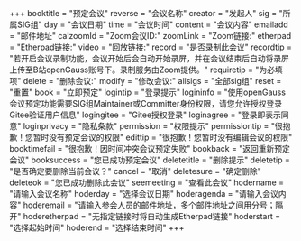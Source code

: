 +++
booktitle = "预定会议"
reverse = "会议名称"
creator = "发起人"
sig = "所属SIG组"
day = "会议日期"
time = "会议时间"
content = "会议内容"
emailadd = "邮件地址"
calzoomId = "Zoom会议ID:"
zoomLink = "Zoom链接:"
etherpad = "Etherpad链接:"
video = "回放链接:"
record = "是否录制此会议"
recordtip = "若开启会议录制功能，会议开始后会自动开始录屏，并在会议结束后自动将录屏上传至B站openGauss账号下。录制服务由Zoom提供。"
requiretip = "为必填项"
delete = "删除会议:"
modify = "修改会议:"
allsigs = "全部sig组"
reset = "重置"
book = "立即预定"
logintip = "登录提示"
logininfo = "使用openGauss会议预定功能需要SIG组Maintainer或Committer身份权限，请您允许授权登录Gitee验证用户信息"
logingitee = "Gitee授权登录"
loginagree = "登录即表示同意"
loginprivacy = "隐私条款"
permission = "权限提示"
permissiontip = "很抱歉！您暂时没有预定会议的权限"
edittip = "很抱歉！您暂时没有编辑会议的权限"
booktimefail = "很抱歉！因时间冲突会议预定失败"
bookback = "返回重新预定会议"
booksuccess = "您已成功预定会议"
deletetitle = "删除提示"
deletetip = "是否确定要删除当前会议？"
cancel = "取消"
deletesure = "确定删除"
deleteok = "您已成功删除此会议"
seemeeting = "查看此会议"
hodername = "请输入会议名称"
hoderday = "选择会议日期"
hoderagenda = "请输入会议内容"
hoderemail = "请输入参会人员的邮件地址，多个邮件地址之间用分号；隔开"
hoderetherpad = "无指定链接时将自动生成Etherpad链接"
hoderstart = "选择起始时间"
hoderend = "选择结束时间"
+++